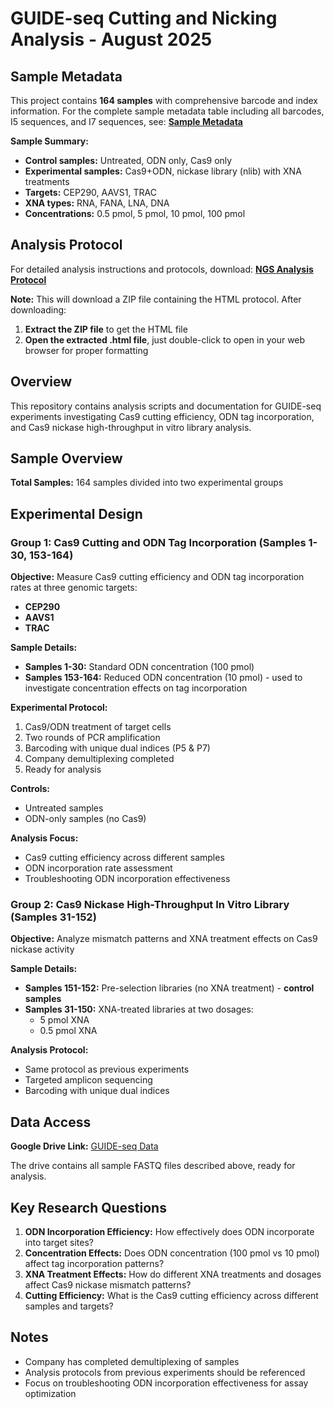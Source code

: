 # GUIDE-seq Cutting and Nicking Analysis - August 2025

## Sample Metadata
This project contains **164 samples** with comprehensive barcode and index information. For the complete sample metadata table including all barcodes, I5 sequences, and I7 sequences, see: **[Sample Metadata](sample_metadata.md)**

**Sample Summary:**
- **Control samples:** Untreated, ODN only, Cas9 only
- **Experimental samples:** Cas9+ODN, nickase library (nlib) with XNA treatments
- **Targets:** CEP290, AAVS1, TRAC
- **XNA types:** RNA, FANA, LNA, DNA
- **Concentrations:** 0.5 pmol, 5 pmol, 10 pmol, 100 pmol

## Analysis Protocol
For detailed analysis instructions and protocols, download: **[NGS Analysis Protocol](https://github.com/jjovelc/HubbardB_JovelJ_CRISPR/raw/main/sunZhang/GUIDEseq_cutting-nicking_Aug2025/nicking_lib_NGS_analysis_protocol_2024Dec_inline_with_constants.zip)**

**Note:** This will download a ZIP file containing the HTML protocol. After downloading:
1. **Extract the ZIP file** to get the HTML file
2. **Open the extracted .html file**, just double-click to open in your web browser for proper formatting

## Overview
This repository contains analysis scripts and documentation for GUIDE-seq experiments investigating Cas9 cutting efficiency, ODN tag incorporation, and Cas9 nickase high-throughput in vitro library analysis.

## Sample Overview
**Total Samples:** 164 samples divided into two experimental groups

## Experimental Design

### Group 1: Cas9 Cutting and ODN Tag Incorporation (Samples 1-30, 153-164)
**Objective:** Measure Cas9 cutting efficiency and ODN tag incorporation rates at three genomic targets:
- **CEP290**
- **AAVS1** 
- **TRAC**

**Sample Details:**
- **Samples 1-30:** Standard ODN concentration (100 pmol)
- **Samples 153-164:** Reduced ODN concentration (10 pmol) - used to investigate concentration effects on tag incorporation

**Experimental Protocol:**
1. Cas9/ODN treatment of target cells
2. Two rounds of PCR amplification
3. Barcoding with unique dual indices (P5 & P7)
4. Company demultiplexing completed
5. Ready for analysis

**Controls:**
- Untreated samples
- ODN-only samples (no Cas9)

**Analysis Focus:**
- Cas9 cutting efficiency across different samples
- ODN incorporation rate assessment
- Troubleshooting ODN incorporation effectiveness

### Group 2: Cas9 Nickase High-Throughput In Vitro Library (Samples 31-152)
**Objective:** Analyze mismatch patterns and XNA treatment effects on Cas9 nickase activity

**Sample Details:**
- **Samples 151-152:** Pre-selection libraries (no XNA treatment) - **control samples**
- **Samples 31-150:** XNA-treated libraries at two dosages:
  - 5 pmol XNA
  - 0.5 pmol XNA

**Analysis Protocol:**
- Same protocol as previous experiments
- Targeted amplicon sequencing
- Barcoding with unique dual indices

## Data Access
**Google Drive Link:** [GUIDE-seq Data](https://drive.google.com/drive/folders/14hpWdR1cHqZE3kIW0SOeMU0pWVYMw35i?usp=sharing)

The drive contains all sample FASTQ files described above, ready for analysis.

## Key Research Questions
1. **ODN Incorporation Efficiency:** How effectively does ODN incorporate into target sites?
2. **Concentration Effects:** Does ODN concentration (100 pmol vs 10 pmol) affect tag incorporation patterns?
3. **XNA Treatment Effects:** How do different XNA treatments and dosages affect Cas9 nickase mismatch patterns?
4. **Cutting Efficiency:** What is the Cas9 cutting efficiency across different samples and targets?

## Notes
- Company has completed demultiplexing of samples
- Analysis protocols from previous experiments should be referenced
- Focus on troubleshooting ODN incorporation effectiveness for assay optimization
